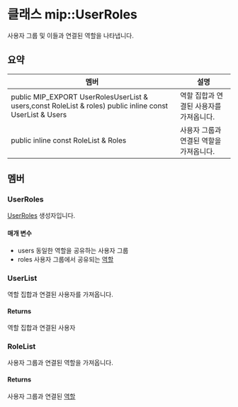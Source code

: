 # <a name="class-mipuserroles"></a>클래스 mip::UserRoles 
사용자 그룹 및 이들과 연결된 역할을 나타냅니다.
## <a name="summary"></a>요약
 멤버                        | 설명                                
--------------------------------|---------------------------------------------
public MIP_EXPORT UserRolesUserList & users,const RoleList & roles) public inline const UserList & Users | 역할 집합과 연결된 사용자를 가져옵니다.
public inline const RoleList & Roles | 사용자 그룹과 연결된 역할을 가져옵니다.
## <a name="members"></a>멤버
### <a name="userroles"></a>UserRoles
[UserRoles](#classmip_1_1_user_roles) 생성자입니다.
#### <a name="parameters"></a>매개 변수
* users 동일한 역할을 공유하는 사용자 그룹 
* roles 사용자 그룹에서 공유되는 [역할](#classmip_1_1_roles)
### <a name="userlist"></a>UserList
역할 집합과 연결된 사용자를 가져옵니다.
#### <a name="returns"></a>Returns
역할 집합과 연결된 사용자
### <a name="rolelist"></a>RoleList
사용자 그룹과 연결된 역할을 가져옵니다.
#### <a name="returns"></a>Returns
사용자 그룹과 연결된 [역할](#classmip_1_1_roles)